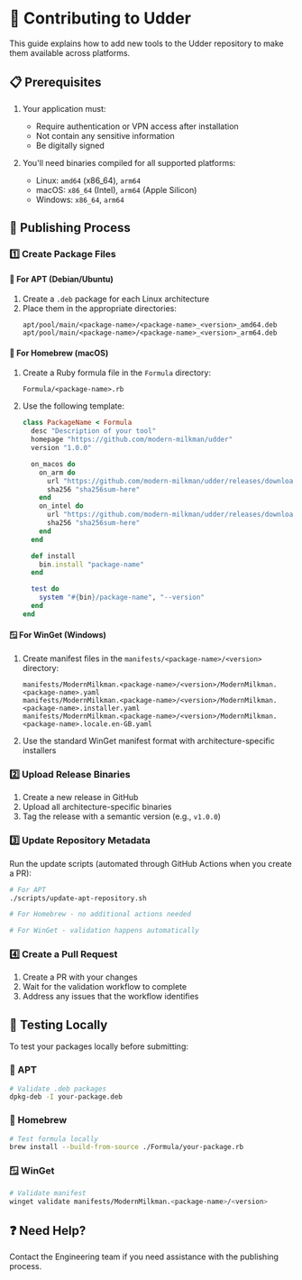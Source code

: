 # 🥛 Contributing to Udder

This guide explains how to add new tools to the Udder repository to make them available across platforms.

## 📋 Prerequisites

1. Your application must:
   - Require authentication or VPN access after installation
   - Not contain any sensitive information
   - Be digitally signed

2. You'll need binaries compiled for all supported platforms:
   - Linux: `amd64` (x86_64), `arm64`
   - macOS: `x86_64` (Intel), `arm64` (Apple Silicon)
   - Windows: `x86_64`, `arm64`

## 🚀 Publishing Process

### 1️⃣ Create Package Files

#### 🐧 For APT (Debian/Ubuntu)

1. Create a `.deb` package for each Linux architecture
2. Place them in the appropriate directories:
   ```
   apt/pool/main/<package-name>/<package-name>_<version>_amd64.deb
   apt/pool/main/<package-name>/<package-name>_<version>_arm64.deb
   ```

#### 🍎 For Homebrew (macOS)

1. Create a Ruby formula file in the `Formula` directory:
   ```
   Formula/<package-name>.rb
   ```

2. Use the following template:
   ```ruby
   class PackageName < Formula
     desc "Description of your tool"
     homepage "https://github.com/modern-milkman/udder"
     version "1.0.0"

     on_macos do
       on_arm do
         url "https://github.com/modern-milkman/udder/releases/download/v#{version}/package-name-#{version}-darwin-arm64.tar.gz"
         sha256 "sha256sum-here"
       end
       on_intel do
         url "https://github.com/modern-milkman/udder/releases/download/v#{version}/package-name-#{version}-darwin-x86_64.tar.gz"
         sha256 "sha256sum-here"
       end
     end

     def install
       bin.install "package-name"
     end

     test do
       system "#{bin}/package-name", "--version"
     end
   end
   ```

#### 🪟 For WinGet (Windows)

1. Create manifest files in the `manifests/<package-name>/<version>` directory:
   ```
   manifests/ModernMilkman.<package-name>/<version>/ModernMilkman.<package-name>.yaml
   manifests/ModernMilkman.<package-name>/<version>/ModernMilkman.<package-name>.installer.yaml
   manifests/ModernMilkman.<package-name>/<version>/ModernMilkman.<package-name>.locale.en-GB.yaml
   ```

2. Use the standard WinGet manifest format with architecture-specific installers

### 2️⃣ Upload Release Binaries

1. Create a new release in GitHub
2. Upload all architecture-specific binaries
3. Tag the release with a semantic version (e.g., `v1.0.0`)

### 3️⃣ Update Repository Metadata

Run the update scripts (automated through GitHub Actions when you create a PR):

```bash
# For APT
./scripts/update-apt-repository.sh

# For Homebrew - no additional actions needed

# For WinGet - validation happens automatically
```

### 4️⃣ Create a Pull Request

1. Create a PR with your changes
2. Wait for the validation workflow to complete
3. Address any issues that the workflow identifies

## 🧪 Testing Locally

To test your packages locally before submitting:

### 🐧 APT

```bash
# Validate .deb packages
dpkg-deb -I your-package.deb
```

### 🍎 Homebrew

```bash
# Test formula locally
brew install --build-from-source ./Formula/your-package.rb
```

### 🪟 WinGet

```bash
# Validate manifest
winget validate manifests/ModernMilkman.<package-name>/<version>
```

## ❓ Need Help?

Contact the Engineering team if you need assistance with the publishing process.
